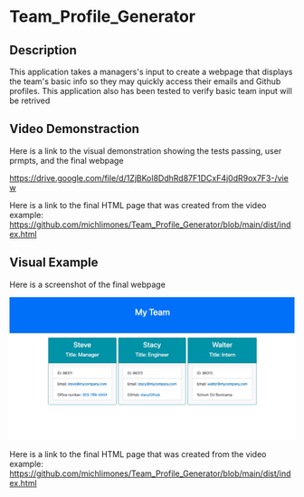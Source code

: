 # Team_Profile_Generator

## Description

This application takes a managers's input to create a webpage that displays the team's basic info so they may quickly access their emails and Github profiles.
This application also has been tested to verify basic team input will be retrived

## Video Demonstraction

Here is a link to the visual demonstration showing the tests passing, user prmpts, and the final webpage

https://drive.google.com/file/d/1ZjBKol8DdhRd87F1DCxF4j0dR9ox7F3-/view

Here is a link to the final HTML page that was created from the video example: https://github.com/michlimones/Team_Profile_Generator/blob/main/dist/index.html

## Visual Example

Here is a screenshot of the final webpage

![final project displaying team's info](./src/teamPage_Screenshot.jpg)

Here is a link to the final HTML page that was created from the video example: https://github.com/michlimones/Team_Profile_Generator/blob/main/dist/index.html
